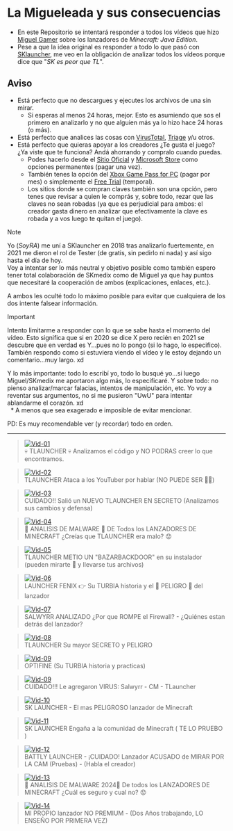 # La Migueleada y sus consecuencias
- En este Repositorio se intentará responder a todos los vídeos que hizo [Miguel Gamer](https://www.youtube.com/@soymiguelgamer) sobre los lanzadores de *Minecraft: Java Edition*.
- Pese a que la idea original es responder a todo lo que pasó con [SKlauncher](https://skmedix.pl/), me veo en la obligación de analizar todos los vídeos porque dice que "*SK es peor que TL*".

## Aviso
- Está perfecto que no descargues y ejecutes los archivos de una sin mirar.
  - Si esperas al menos 24 horas, mejor. Esto es asumiendo que sos el primero en analizarlo y no que alguien más ya lo hizo hace 24 horas (o más).
- Está perfecto que analices las cosas con [VirusTotal](https://www.virustotal.com/), [Triage](https://tria.ge/) y/u otros.
- Está perfecto que quieras apoyar a los creadores ¿Te gusta el juego? ¿Ya viste que te funciona? Andá ahorrando y compralo cuando puedas.
  - Podes hacerlo desde el [Sitio Oficial](https://www.minecraft.net/store/minecraft-java-edition) y [Microsoft Store](https://www.microsoft.com/p/apps/9nxp44l49shj) como opciones permanentes (pagar una vez).
  - También tenes la opción del [Xbox Game Pass for PC](https://www.xbox.com/games/store/game-pass-para-pc/cfq7ttc0kgq8) (pagar por mes) o simplemente el [Free Trial](https://www.minecraft.net/free-trial) (temporal).
  - Los sitios donde se compran claves también son una opción, pero tenes que revisar a quien le comprás y, sobre todo, rezar que las claves no sean robadas (ya que es perjudicial para ambos: el creador gasta dinero en analizar que efectivamente la clave es robada y a vos luego te quitan el juego).

> [!NOTE]
> Yo (*SoyRA*) me uní a SKlauncher en 2018 tras analizarlo fuertemente, en 2021 me dieron el rol de Tester (de gratis, sin pedirlo ni nada) y así sigo hasta el día de hoy.\
> Voy a intentar ser lo más neutral y objetivo posible como también espero tener total colaboración de SKmedix como de Miguel ya que hay puntos que necesitaré la cooperación de ambos (explicaciones, enlaces, etc.).
>
> A ambos les oculté todo lo máximo posible para evitar que cualquiera de los dos intente falsear información.

> [!IMPORTANT]
> Intento limitarme a responder con lo que se sabe hasta el momento del vídeo. Esto significa que si en 2020 se dice X pero recién en 2021 se descubre que en verdad es Y...pues no lo pongo (si lo hago, lo especifico).\
> También respondo como si estuviera viendo el vídeo y le estoy dejando un comentario...muy largo. xd
>
> Y lo más importante: todo lo escribí yo, todo lo busqué yo...si luego Miguel/SKmedix me aportaron algo más, lo especificaré. Y sobre todo: no pienso analizar/marcar falacias, intentos de manipulación, etc. Yo voy a reventar sus argumentos, no si me pusieron "UwU" para intentar ablandarme el corazón. xd\
> &nbsp; \* A menos que sea exagerado e imposible de evitar mencionar.
>
> PD: Es muy recomendable ver (y recordar) todo en orden.

***

> [![Vid-01](src/img/Vid-01-Thumb.jpg)](Vid-XX/Vid-01/README.md)\
> 💀 TLAUNCHER 💀 Analizamos el código y NO PODRAS creer lo que encontramos.

> [![Vid-02](src/img/Vid-02-Thumb.jpg)](Vid-XX/Vid-02/README.md)\
> TLAUNCHER Ataca a los YouTuber por hablar (NO PUEDE SER 🤦‍♂️)

> [![Vid-03](src/img/Vid-03-Thumb.jpg)](Vid-XX/Vid-03/README.md)\
> CUIDADO!! Salió un NUEVO TLAUNCHER EN SECRETO (Analizamos sus cambios y defensa)

> [![Vid-04](src/img/Vid-04-Thumb.jpg)](Vid-XX/Vid-04/README.md)\
> 🚨 ANALISIS DE MALWARE 🚨 DE Todos los LANZADORES DE MINECRAFT ¿Creías que TLAUNCHER era malo? 😟

> [![Vid-05](src/img/Vid-05-Thumb.jpg)](Vid-XX/Vid-05/README.md)\
> TLAUNCHER METIO UN "BAZARBACKDOOR" en su instalador (pueden mirarte 👀 y llevarse tus archivos)

> [![Vid-06](src/img/Vid-06-Thumb.jpg)](Vid-XX/Vid-06/README.md)\
> LAUNCHER FENIX 👉 Su TURBIA historia y el 🚨 PELIGRO 🚨 del lanzador

> [![Vid-07](src/img/Vid-07-Thumb.jpg)](Vid-XX/Vid-07/README.md)\
> SALWYRR ANALIZADO ¿Por que ROMPE el Firewall? - ¿Quiénes estan detrás del lanzador?

> [![Vid-08](src/img/Vid-08-Thumb.jpg)](Vid-XX/Vid-08/README.md)\
> TLAUNCHER Su mayor SECRETO y PELIGRO

> [![Vid-09](src/img/Vid-09-Thumb.jpg)](Vid-XX/Vid-09/README.md)\
> OPTIFINE (Su TURBIA historia y practicas)

> [![Vid-09](src/img/Vid-10-Thumb.jpg)](Vid-XX/Vid-10/README.md)\
> CUIDADO!!! Le agregaron VIRUS: Salwyrr - CM - TLauncher

> [![Vid-10](src/img/Vid-11-Thumb.jpg)](Vid-XX/Vid-11/README.md)\
> SK LAUNCHER - El mas PELIGROSO lanzador de Minecraft

> [![Vid-11](src/img/Vid-12-Thumb.jpg)](Vid-XX/Vid-12/README.md)\
> SK LAUNCHER Engaña a la comunidad de Minecraft ( TE LO PRUEBO )

> [![Vid-12](src/img/Vid-13-Thumb.jpg)](Vid-XX/Vid-13/README.md)\
> BATTLY LAUNCHER - ¡CUIDADO! Lanzador ACUSADO de MIRAR POR LA CAM (Pruebas) - (Habla el creador)

> [![Vid-13](src/img/Vid-14-Thumb.jpg)](Vid-XX/Vid-14/README.md)\
> 🚨 ANALISIS DE MALWARE 2024🚨 De todos los LANZADORES DE MINECRAFT ¿Cuál es seguro y cual no? 😟

> [![Vid-14](src/img/Vid-15-Thumb.jpg)](Vid-XX/Vid-15/README.md)\
> MI PROPIO lanzador NO PREMIUM - (Dos Años trabajando, LO ENSEÑO POR PRIMERA VEZ)
